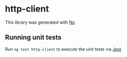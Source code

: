 # http-client

This library was generated with [Nx](https://nx.dev).

## Running unit tests

Run `ng test http-client` to execute the unit tests via [Jest](https://jestjs.io).
